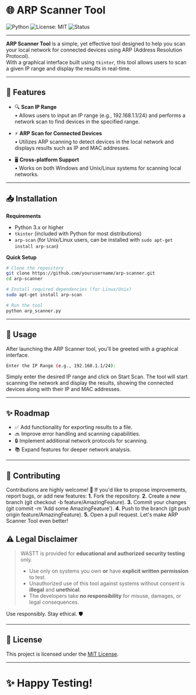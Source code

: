 # 🌐 ARP Scanner Tool

![Python](https://img.shields.io/badge/Python-3.x-blue.svg)
![License: MIT](https://img.shields.io/badge/License-MIT-yellow.svg)
![Status](https://img.shields.io/badge/Status-Active-brightgreen.svg)

---

**ARP Scanner Tool** is a simple, yet effective tool designed to help you scan your local network for connected devices using ARP (Address Resolution Protocol).  
With a graphical interface built using `tkinter`, this tool allows users to scan a given IP range and display the results in real-time.

---

## 🚀 Features

- 🔍 **Scan IP Range**  
  • Allows users to input an IP range (e.g., 192.168.1.1/24) and performs a network scan to find devices in the specified range.

- ⚡ **ARP Scan for Connected Devices**  
  • Utilizes ARP scanning to detect devices in the local network and displays results such as IP and MAC addresses.

- 🖥️ **Cross-platform Support**  
  • Works on both Windows and Unix/Linux systems for scanning local networks.

---

## 📥 Installation

**Requirements**  
- Python 3.x or higher
- `tkinter` (included with Python for most distributions)
- `arp-scan` (for Unix/Linux users, can be installed with `sudo apt-get install arp-scan`)

**Quick Setup**

```bash
# Clone the repository
git clone https://github.com/yourusername/arp-scanner.git
cd arp-scanner

# Install required dependencies (for Linux/Unix)
sudo apt-get install arp-scan

# Run the tool
python arp_scanner.py
```

---

## 🔨 Usage

After launching the ARP Scanner tool, you'll be greeted with a graphical interface.

```bash
Enter the IP Range (e.g., 192.168.1.1/24):
```
Simply enter the desired IP range and click on Start Scan. The tool will start scanning the network and display the results, showing the connected devices along with their IP and MAC addresses.

---

## ✨ Roadmap

- ✅ Add functionality for exporting results to a file.
- 🔜 Improve error handling and scanning capabilities.
- 🔒 Implement additional network protocols for scanning.
- 📚 Expand features for deeper network analysis.

---

## 🤝 Contributing

Contributions are highly welcome! 🚀
If you'd like to propose improvements, report bugs, or add new features:
**1.** Fork the repository.
**2.** Create a new branch (git checkout -b feature/AmazingFeature).
**3.** Commit your changes (git commit -m 'Add some AmazingFeature').
**4.** Push to the branch (git push origin feature/AmazingFeature).
**5.** Open a pull request.
Let's make ARP Scanner Tool even better!

## ⚠️ Legal Disclaimer

> WASTT is provided for **educational and authorized security testing** only.
> - Use only on systems you own **or** have **explicit written permission** to test.
> - Unauthorized use of this tool against systems without consent is **illegal** and **unethical**.
> - The developers take **no responsibility** for misuse, damages, or legal consequences.

Use responsibly. Stay ethical. 🛡️

---

## 📄 License

This project is licensed under the [MIT License](LICENSE).

---

# ✨ Happy Testing!

